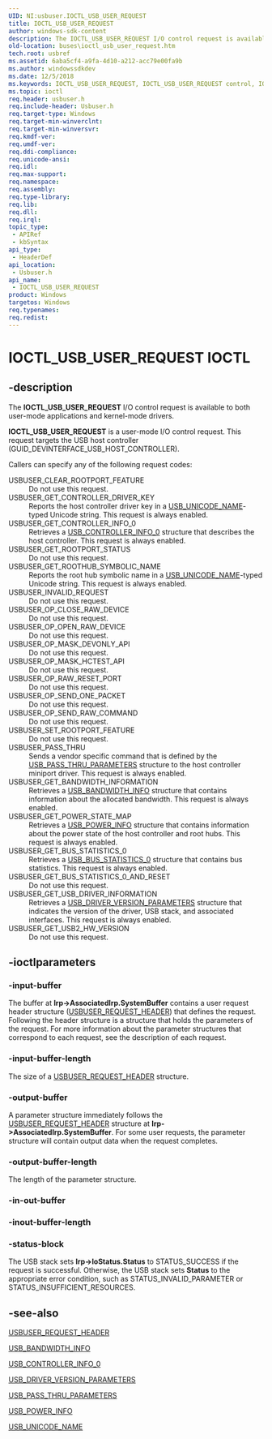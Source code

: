 ```yaml
---
UID: NI:usbuser.IOCTL_USB_USER_REQUEST
title: IOCTL_USB_USER_REQUEST
author: windows-sdk-content
description: The IOCTL_USB_USER_REQUEST I/O control request is available to both user-mode applications and kernel-mode drivers.
old-location: buses\ioctl_usb_user_request.htm
tech.root: usbref
ms.assetid: 6aba5cf4-a9fa-4d10-a212-acc79e00fa9b
ms.author: windowssdkdev
ms.date: 12/5/2018
ms.keywords: IOCTL_USB_USER_REQUEST, IOCTL_USB_USER_REQUEST control, IOCTL_USB_USER_REQUEST control code [Buses], buses.ioctl_usb_user_request, usbirp_7409a5c0-756e-45ea-b2f5-0b73d91c9225.xml, usbuser/IOCTL_USB_USER_REQUEST
ms.topic: ioctl
req.header: usbuser.h
req.include-header: Usbuser.h
req.target-type: Windows
req.target-min-winverclnt: 
req.target-min-winversvr: 
req.kmdf-ver: 
req.umdf-ver: 
req.ddi-compliance: 
req.unicode-ansi: 
req.idl: 
req.max-support: 
req.namespace: 
req.assembly: 
req.type-library: 
req.lib: 
req.dll: 
req.irql: 
topic_type:
 - APIRef
 - kbSyntax
api_type:
 - HeaderDef
api_location:
 - Usbuser.h
api_name:
 - IOCTL_USB_USER_REQUEST
product: Windows
targetos: Windows
req.typenames: 
req.redist: 
---
```


# IOCTL_USB_USER_REQUEST IOCTL


## -description


The <b>IOCTL_USB_USER_REQUEST</b> I/O control request is available to both user-mode applications and kernel-mode drivers. 

<b>IOCTL_USB_USER_REQUEST</b> is a user-mode I/O control request. This request targets the USB host controller (GUID_DEVINTERFACE_USB_HOST_CONTROLLER).

Callers can specify any of the following request codes:


<dl>
<dt><a id="USBUSER_CLEAR_ROOTPORT_FEATURE"></a><a id="usbuser_clear_rootport_feature"></a>USBUSER_CLEAR_ROOTPORT_FEATURE</dt>
<dd>
Do not use this request.

</dd>
<dt><a id="USBUSER_GET_CONTROLLER_DRIVER_KEY"></a><a id="usbuser_get_controller_driver_key"></a>USBUSER_GET_CONTROLLER_DRIVER_KEY</dt>
<dd>
Reports the host controller driver key in a <a href="https://msdn.microsoft.com/d388332c-2f7c-410f-88f4-d0e56fed7a99">USB_UNICODE_NAME</a>-typed Unicode string. This request is always enabled.

</dd>
<dt><a id="USBUSER_GET_CONTROLLER_INFO_0"></a><a id="usbuser_get_controller_info_0"></a>USBUSER_GET_CONTROLLER_INFO_0</dt>
<dd>
Retrieves a <a href="https://msdn.microsoft.com/fcd88eb4-4fba-445a-b266-d89db8db1a55">USB_CONTROLLER_INFO_0</a> structure that describes the host controller. This request is always enabled.

</dd>
<dt><a id="USBUSER_GET_ROOTPORT_STATUS"></a><a id="usbuser_get_rootport_status"></a>USBUSER_GET_ROOTPORT_STATUS</dt>
<dd>
Do not use this request.

</dd>
<dt><a id="USBUSER_GET_ROOTHUB_SYMBOLIC_NAME"></a><a id="usbuser_get_roothub_symbolic_name"></a>USBUSER_GET_ROOTHUB_SYMBOLIC_NAME</dt>
<dd>
Reports the root hub symbolic name in a <a href="https://msdn.microsoft.com/d388332c-2f7c-410f-88f4-d0e56fed7a99">USB_UNICODE_NAME</a>-typed Unicode string. This request is always enabled.

</dd>
<dt><a id="USBUSER_INVALID_REQUEST"></a><a id="usbuser_invalid_request"></a>USBUSER_INVALID_REQUEST</dt>
<dd>
Do not use this request.

</dd>
<dt><a id="USBUSER_OP_CLOSE_RAW_DEVICE"></a><a id="usbuser_op_close_raw_device"></a>USBUSER_OP_CLOSE_RAW_DEVICE</dt>
<dd>
Do not use this request.

</dd>
<dt><a id="USBUSER_OP_OPEN_RAW_DEVICE"></a><a id="usbuser_op_open_raw_device"></a>USBUSER_OP_OPEN_RAW_DEVICE</dt>
<dd>
Do not use this request.

</dd>
<dt><a id="USBUSER_OP_MASK_DEVONLY_API"></a><a id="usbuser_op_mask_devonly_api"></a>USBUSER_OP_MASK_DEVONLY_API</dt>
<dd>
Do not use this request.

</dd>
<dt><a id="USBUSER_OP_MASK_HCTEST_API"></a><a id="usbuser_op_mask_hctest_api"></a>USBUSER_OP_MASK_HCTEST_API</dt>
<dd>
Do not use this request.

</dd>
<dt><a id="USBUSER_OP_RAW_RESET_PORT"></a><a id="usbuser_op_raw_reset_port"></a>USBUSER_OP_RAW_RESET_PORT</dt>
<dd>
Do not use this request.

</dd>
<dt><a id="USBUSER_OP_SEND_ONE_PACKET"></a><a id="usbuser_op_send_one_packet"></a>USBUSER_OP_SEND_ONE_PACKET</dt>
<dd>
Do not use this request.

</dd>
<dt><a id="USBUSER_OP_SEND_RAW_COMMAND"></a><a id="usbuser_op_send_raw_command"></a>USBUSER_OP_SEND_RAW_COMMAND</dt>
<dd>
Do not use this request.

</dd>
<dt><a id="USBUSER_SET_ROOTPORT_FEATURE"></a><a id="usbuser_set_rootport_feature"></a>USBUSER_SET_ROOTPORT_FEATURE</dt>
<dd>
Do not use this request.

</dd>
<dt><a id="USBUSER_PASS_THRU"></a><a id="usbuser_pass_thru"></a>USBUSER_PASS_THRU</dt>
<dd>
Sends a vendor specific command that is defined by the <a href="https://msdn.microsoft.com/04a29463-af7b-44a4-aac1-20f386c7dd20">USB_PASS_THRU_PARAMETERS</a> structure to the host controller miniport driver. This request is always enabled.

</dd>
<dt><a id="USBUSER_GET_BANDWIDTH_INFORMATION"></a><a id="usbuser_get_bandwidth_information"></a>USBUSER_GET_BANDWIDTH_INFORMATION</dt>
<dd>
Retrieves a <a href="https://msdn.microsoft.com/33983bed-9794-4deb-8d30-1089eee9eb9c">USB_BANDWIDTH_INFO</a> structure that contains information about the allocated bandwidth. This request is always enabled.

</dd>
<dt><a id="USBUSER_GET_POWER_STATE_MAP"></a><a id="usbuser_get_power_state_map"></a>USBUSER_GET_POWER_STATE_MAP</dt>
<dd>
Retrieves a <a href="https://msdn.microsoft.com/b4f35d7e-b0e3-44d9-8e41-1752cb0af5ef">USB_POWER_INFO</a> structure that contains information about the power state of the host controller and root hubs. This request is always enabled.

</dd>
<dt><a id="USBUSER_GET_BUS_STATISTICS_0"></a><a id="usbuser_get_bus_statistics_0"></a>USBUSER_GET_BUS_STATISTICS_0</dt>
<dd>
Retrieves a <a href="https://msdn.microsoft.com/d9673718-c39c-4f26-8d59-553366b8bd0a">USB_BUS_STATISTICS_0</a> structure that contains bus statistics. This request is always enabled.

</dd>
<dt><a id="USBUSER_GET_BUS_STATISTICS_0_AND_RESET"></a><a id="usbuser_get_bus_statistics_0_and_reset"></a>USBUSER_GET_BUS_STATISTICS_0_AND_RESET</dt>
<dd>
Do not use this request.

</dd>
<dt><a id="USBUSER_GET_USB_DRIVER_INFORMATION"></a><a id="usbuser_get_usb_driver_information"></a>USBUSER_GET_USB_DRIVER_INFORMATION</dt>
<dd>
Retrieves a <a href="https://msdn.microsoft.com/0d90e857-c3bb-484d-8895-1a29fdf656b1">USB_DRIVER_VERSION_PARAMETERS</a> structure that indicates the version of the driver, USB stack, and associated interfaces. This request is always enabled.

</dd>
<dt><a id="USBUSER_GET_USB2_HW_VERSION"></a><a id="usbuser_get_usb2_hw_version"></a>USBUSER_GET_USB2_HW_VERSION</dt>
<dd>
Do not use this request.

</dd>
</dl>

## -ioctlparameters




### -input-buffer

The buffer at <b>Irp-&gt;AssociatedIrp.SystemBuffer</b> contains a user request header structure (<a href="https://msdn.microsoft.com/f5f1e136-f603-4f9a-8ebb-8f6ad847e04d">USBUSER_REQUEST_HEADER</a>) that defines the request. Following the header structure is a structure that holds the parameters of the request. For more information about the parameter structures that correspond to each request, see the description of each request.


### -input-buffer-length

The size of a <a href="https://msdn.microsoft.com/f5f1e136-f603-4f9a-8ebb-8f6ad847e04d">USBUSER_REQUEST_HEADER</a> structure.


### -output-buffer

A parameter structure immediately follows the <a href="https://msdn.microsoft.com/f5f1e136-f603-4f9a-8ebb-8f6ad847e04d">USBUSER_REQUEST_HEADER</a> structure at <b>Irp-&gt;AssociatedIrp.SystemBuffer</b>. For some user requests, the parameter structure will contain output data when the request completes.


### -output-buffer-length

The length of the parameter structure.


### -in-out-buffer



<text></text>




### -inout-buffer-length



<text></text>




### -status-block

The USB stack sets <b>Irp-&gt;IoStatus.Status</b> to STATUS_SUCCESS if the request is successful. Otherwise, the USB stack sets <b>Status</b> to the appropriate error condition, such as STATUS_INVALID_PARAMETER or STATUS_INSUFFICIENT_RESOURCES.


## -see-also




<a href="https://msdn.microsoft.com/f5f1e136-f603-4f9a-8ebb-8f6ad847e04d">USBUSER_REQUEST_HEADER</a>



<a href="https://msdn.microsoft.com/33983bed-9794-4deb-8d30-1089eee9eb9c">USB_BANDWIDTH_INFO</a>



<a href="https://msdn.microsoft.com/fcd88eb4-4fba-445a-b266-d89db8db1a55">USB_CONTROLLER_INFO_0</a>



<a href="https://msdn.microsoft.com/0d90e857-c3bb-484d-8895-1a29fdf656b1">USB_DRIVER_VERSION_PARAMETERS</a>



<a href="https://msdn.microsoft.com/04a29463-af7b-44a4-aac1-20f386c7dd20">USB_PASS_THRU_PARAMETERS</a>



<a href="https://msdn.microsoft.com/b4f35d7e-b0e3-44d9-8e41-1752cb0af5ef">USB_POWER_INFO</a>



<a href="https://msdn.microsoft.com/d388332c-2f7c-410f-88f4-d0e56fed7a99">USB_UNICODE_NAME</a>
 

 

